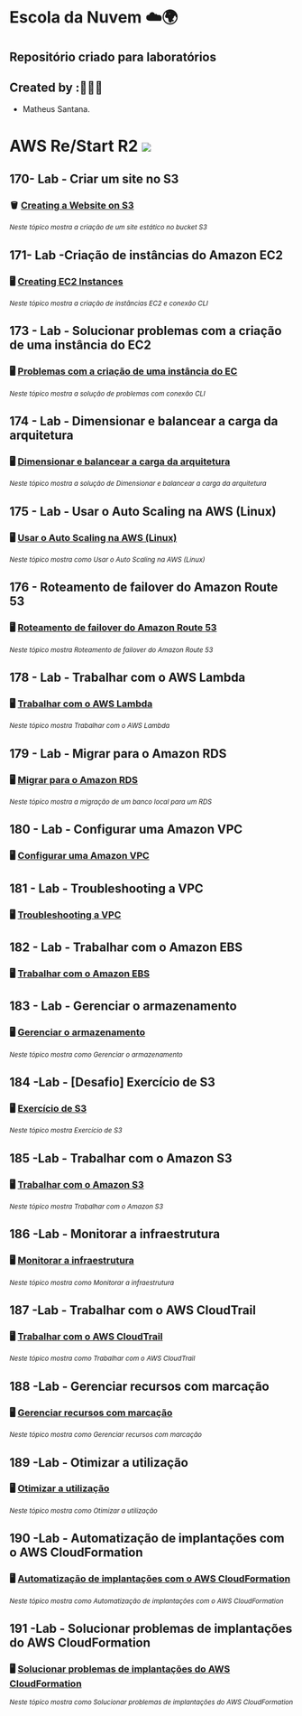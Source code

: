 # Escola da Nuvem ☁️🌍

## Repositório criado para laboratórios 

## Created by :🙋🏾‍♂️

- Matheus Santana.

# AWS Re/Start R2 <img src="https://img.shields.io/badge/Em%20Andamento-8A2BE2"/>

## 170- Lab - Criar um site no S3

### 🪣 [Creating a Website on S3](https://github.com/maathewssantana/escoladanuvem/blob/main/labs/Criar%20um%20Site%20no%20S3.md)

<sub> _Neste tópico mostra a criação de um site estático no bucket S3_ </sub>

## 171- Lab -Criação de instâncias do Amazon EC2

### 🖥️ [Creating EC2 Instances](https://github.com/maathewssantana/escoladanuvem/blob/main/labs/Amazon%20EC2.md)

<sub> _Neste tópico mostra a criação de instâncias EC2 e conexão CLI_ </sub>

## 173 - Lab - Solucionar problemas com a criação de uma instância do EC2 

### 🖥️ [Problemas com a criação de uma instância do EC](https://github.com/maathewssantana/escoladanuvem/blob/main/labs/173%20-%20Lab%20-%20Solucionar%20problemas%20para%20criar%20uma%20inst%C3%A2ncia.md)

<sub> _Neste tópico mostra a solução de problemas com conexão CLI_ </sub>


## 174 - Lab - Dimensionar e balancear a carga da arquitetura

### 🖥️ [Dimensionar e balancear a carga da arquitetura](https://github.com/maathewssantana/escoladanuvem/blob/main/labs/174%20-%20Lab%20-%20Dimensionar%20e%20balancear%20a%20carga%20da%20arquitetura.md)

<sub> _Neste tópico mostra a solução de Dimensionar e balancear a carga da arquitetura_ </sub>

## 175 - Lab - Usar o Auto Scaling na AWS (Linux)

### 🖥️ [Usar o Auto Scaling na AWS (Linux)](https://github.com/maathewssantana/escoladanuvem/blob/main/labs/175%20-%20Lab%20-%20Usar%20o%20Auto%20Scaling%20na%20AWS%20(Linux).md)

<sub> _Neste tópico mostra como Usar o Auto Scaling na AWS (Linux)_ </sub>

## 176 - Roteamento de failover do Amazon Route 53

### 🖥️ [Roteamento de failover do Amazon Route 53](https://github.com/maathewssantana/escoladanuvem/blob/main/labs/176%20-%20Lab%20-%20Roteamento%20de%20failover%20do%20Amazon%20Route%2053.md)

<sub> _Neste tópico mostra Roteamento de failover do Amazon Route 53_ </sub>

## 178 - Lab - Trabalhar com o AWS Lambda

### 🖥️ [Trabalhar com o AWS Lambda](https://github.com/maathewssantana/escoladanuvem/blob/main/labs/178%20-%20Lab%20-%20Trabalhar%20com%20o%20AWS%20Lambda.md)

<sub> _Neste tópico mostra Trabalhar com o AWS Lambda_ </sub>

## 179 - Lab - Migrar para o Amazon RDS

### 🖥️ [Migrar para o Amazon RDS](https://github.com/maathewssantana/escoladanuvem/blob/main/labs/178%20-%20Lab%20-%20Trabalhar%20com%20o%20AWS%20Lambda.md)

<sub> _Neste tópico mostra a migração de um banco local para um RDS_ </sub>

## 180 - Lab - Configurar uma Amazon VPC

### 🖥️ [Configurar uma Amazon VPC](https://github.com/maathewssantana/escoladanuvem/blob/main/labs/180%20-%20Lab%20-%20Configurar%20uma%20Amazon%20VPC.md)

## 181 - Lab - Troubleshooting a VPC

### 🖥️ [Troubleshooting a VPC](https://github.com/maathewssantana/escoladanuvem/blob/main/labs/181%20-%20Lab%20-%20Solucionar%20problemas%20de%20uma%20VPC.md)

## 182 - Lab - Trabalhar com o Amazon EBS

### 🖥️ [Trabalhar com o Amazon EBS](https://github.com/maathewssantana/escoladanuvem/blob/main/labs/180%20-%20Lab%20-%20Configurar%20uma%20Amazon%20VPC.md)

## 183 - Lab - Gerenciar o armazenamento

### 🖥️ [Gerenciar o armazenamento](https://github.com/maathewssantana/escoladanuvem/edit/main/labs/183%20-%20Lab%20-%20Gerenciar%20o%20armazenamento.md)

<sub> _Neste tópico mostra como Gerenciar o armazenamento_ </sub>

## 184 -Lab - [Desafio] Exercício de S3

### 🖥️ [Exercício de S3](https://github.com/maathewssantana/escoladanuvem/blob/main/labs/184%20-Lab%20-%20%5BDesafio%5D%20Exerc%C3%ADcio%20de%20S3.md)

<sub> _Neste tópico mostra Exercício de S3_ </sub>

## 185 -Lab - Trabalhar com o Amazon S3

### 🖥️ [Trabalhar com o Amazon S3](https://github.com/maathewssantana/escoladanuvem/blob/main/labs/185%20-%20Lab%20-Trabalhar%20com%20o%20Amazon%20S3.md)

<sub> _Neste tópico mostra Trabalhar com o Amazon S3_ </sub>

## 186 -Lab - Monitorar a infraestrutura

### 🖥️ [Monitorar a infraestrutura](https://github.com/maathewssantana/escoladanuvem/blob/main/labs/186%20-%20Lab%20-%20Monitorar%20a%20infraestrutura.md)

<sub> _Neste tópico mostra como Monitorar a infraestrutura_ </sub>

## 187 -Lab - Trabalhar com o AWS CloudTrail

### 🖥️ [Trabalhar com o AWS CloudTrail](https://github.com/maathewssantana/escoladanuvem/blob/main/labs/186%20-%20Lab%20-%20Monitorar%20a%20infraestrutura.md)

<sub> _Neste tópico mostra como Trabalhar com o AWS CloudTrail_ </sub>

## 188 -Lab - Gerenciar recursos com marcação

### 🖥️ [Gerenciar recursos com marcação](https://github.com/maathewssantana/escoladanuvem/blob/main/labs/186%20-%20Lab%20-%20Monitorar%20a%20infraestrutura.md)

<sub> _Neste tópico mostra como Gerenciar recursos com marcação_ </sub>

## 189 -Lab -  Otimizar a utilização

### 🖥️ [Otimizar a utilização](https://github.com/maathewssantana/escoladanuvem/blob/main/labs/186%20-%20Lab%20-%20Monitorar%20a%20infraestrutura.md)

<sub> _Neste tópico mostra como Otimizar a utilização_ </sub>

## 190 -Lab - Automatização de implantações com o AWS CloudFormation

### 🖥️ [Automatização de implantações com o AWS CloudFormation](https://github.com/maathewssantana/escoladanuvem/blob/main/labs/190%20-%20Lab%20-%20Automatiza%C3%A7%C3%A3o%20de%20implanta%C3%A7%C3%B5es%20com%20o%20AWS%20CloudFormation.md)

<sub> _Neste tópico mostra como Automatização de implantações com o AWS CloudFormation_ </sub>

## 191 -Lab - Solucionar problemas de implantações do AWS CloudFormation

### 🖥️ [Solucionar problemas de implantações do AWS CloudFormation](https://github.com/maathewssantana/escoladanuvem/blob/main/labs/191%20-%20Lab%20-%20Solucionar%20problemas%20de%20implanta%C3%A7%C3%B5es%20do%20AWS%20CloudFormation.md)

<sub> _Neste tópico mostra como Solucionar problemas de implantações do AWS CloudFormation_ </sub>
